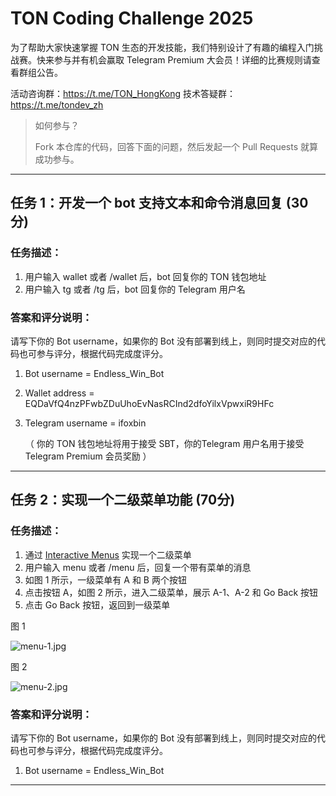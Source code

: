 # TON Coding Challenge 2025

为了帮助大家快速掌握 TON 生态的开发技能，我们特别设计了有趣的编程入门挑战赛。快来参与并有机会赢取 Telegram Premium 大会员！详细的比赛规则请查看群组公告。

活动咨询群：https://t.me/TON_HongKong
技术答疑群：https://t.me/tondev_zh


> 如何参与？
> 
> Fork 本仓库的代码，回答下面的问题，然后发起一个 Pull Requests 就算成功参与。

---

## 任务 1：开发一个 bot 支持文本和命令消息回复 (30分)

### 任务描述：

1. 用户输入 wallet 或者 /wallet 后，bot 回复你的 TON 钱包地址
2. 用户输入 tg 或者 /tg 后，bot 回复你的 Telegram 用户名

### 答案和评分说明：

请写下你的 Bot username，如果你的 Bot 没有部署到线上，则同时提交对应的代码也可参与评分，根据代码完成度评分。

1. Bot username = Endless_Win_Bot
2. Wallet address =  EQDaVfQ4nzPFwbZDuUhoEvNasRCInd2dfoYilxVpwxiR9HFc
3. Telegram username =  ifoxbin

   （ 你的 TON 钱包地址将用于接受 SBT，你的Telegram 用户名用于接受 Telegram Premium 会员奖励 ）
---

## 任务 2：实现一个二级菜单功能 (70分)

### 任务描述：

1. 通过 [Interactive Menus](https://grammy.dev/plugins/menu) 实现一个二级菜单
2. 用户输入 menu 或者 /menu 后，回复一个带有菜单的消息
3. 如图 1 所示，一级菜单有 A 和 B 两个按钮
4. 点击按钮 A，如图 2 所示，进入二级菜单，展示 A-1、A-2 和 Go Back 按钮
5. 点击 Go Back 按钮，返回到一级菜单

图 1 

![menu-1.jpg](public/menu-1.jpg)

图 2

![menu-2.jpg](public/menu-2.jpg)


### 答案和评分说明：

请写下你的 Bot username，如果你的 Bot 没有部署到线上，则同时提交对应的代码也可参与评分，根据代码完成度评分。

1. Bot username = Endless_Win_Bot


---

